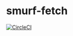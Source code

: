 smurf-fetch
===
 [![CircleCI](https://circleci.com/gh/faebeee/smurf-fetch.svg?style=svg&circle-token=e124566b18a14b88efd987dba34462c9ae970696)](https://circleci.com/gh/faebeee/smurf-fetch)